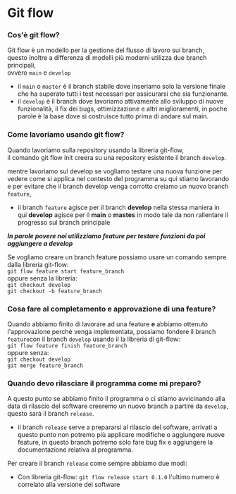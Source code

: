 # Git flow

### Cos'è git flow?  

Git flow è un modello per la gestione del flusso di lavoro sui branch,  
questo inoltre a differenza di modelli più moderni utilizza due branch principali,  
ovvero `main` e `develop` 
  
- il `main` o `master` è il branch stabile dove inseriamo solo la versione finale che ha superato tutti i test necessari per assicurarsi che sia funzionante.  
- il `develop` è il branch dove lavoriamo attivamente allo sviluppo di nuove funzionalità, il fix dei bugs, ottimizzazione e altri miglioramenti, in poche parole è la base dove si costruisce tutto prima di andare sul main.

### Come lavoriamo usando git flow?  
  
Quando lavoriamo sulla repository usando la libreria git-flow,  
il comando git flow init creera su una repository esistente il branch `develop`.  

mentre lavoriamo sul develop se vogliamo testare una nuova funzione per vedere come si applica nel contesto del programma su qui stiamo lavorando e per evitare che il branch develop venga corrotto creiamo un nuovo branch `feature`,  

- il branch `feature` agisce per il branch **develop** nella stessa maniera in qui **develop** agisce per il **main** o **mastes** in modo tale da non rallentare il progresso sul branch principale  
  
***In parole povere noi utilizziamo feature per testare funzioni da poi aggiungere a develop***

Se vogliamo creare un branch feature possiamo usare un comando sempre dalla libreria git-flow:  
`git flow feature start feature_branch`  
oppure senza la libreria:  
`git checkout develop`  
`git checkout -b feature_branch`  

### Cosa fare al completamento e approvazione di una feature?  

Quando abbiamo finito di lavorare ad una feature **e** abbiamo ottenuto l'approvazione perchè venga implementata, possiamo fondere il branch `feature`con il branch `develop` usando il la libreria di git-flow:  
`git flow feature finish feature_branch`  
oppure senza:  
`git checkout develop`  
`git merge feature_branch`  

### Quando devo rilasciare il programma come mi preparo?  

A questo punto se abbiamo finito il programma o ci stiamo avvicinando alla data di rilascio del software creeremo un nuovo branch a partire da `develop`, questo sarà il branch `release`.  

- il branch `release` serve a prepararsi al rilascio del software, arrivati a questo punto non potremo più applicare modifiche o aggiungere nuove feature, in questo branch potremo solo fare bug fix e aggiungere la documentazione relativa al programma.

Per creare il branch `release` come sempre abbiamo due modi:  
- Con libreria git-flow:
  `git flow release start 0.1.0`
  l'ultimo numero è correlato alla versione del software
